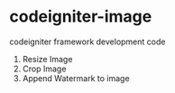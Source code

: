 # codeigniter-image
codeigniter framework development code

1. Resize Image
2. Crop Image
3. Append Watermark to image
